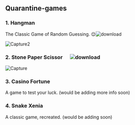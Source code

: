 ## Quarantine-games
### 1. Hangman
The Classic Game of Random Guessing. 😌![download](https://user-images.githubusercontent.com/47412487/77945197-e4c9f100-72dd-11ea-85b9-0c84c0668e7b.png)

![Capture2](https://user-images.githubusercontent.com/47412487/78062000-a995f380-73ab-11ea-9b24-f91803f7f355.PNG)
### 2. Stone Paper Scissor &nbsp;&nbsp;&nbsp;&nbsp;   ![download](https://user-images.githubusercontent.com/47412487/78152443-701ac200-7457-11ea-92e1-cc0541f49da2.png)


![Capture](https://user-images.githubusercontent.com/47412487/78151343-2382b700-7456-11ea-8ceb-0ce28a1b0e2c.PNG)

### 3. Casino Fortune
A game to test your luck.
(would be adding more info soon)

### 4. Snake Xenia
A classic game, recreated.
(would be adding soon)

